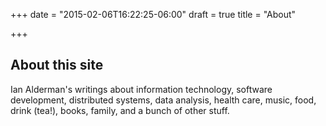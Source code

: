 +++
date = "2015-02-06T16:22:25-06:00"
draft = true
title = "About"

+++

## About this site

Ian Alderman's writings about information technology, software development, distributed systems, data analysis,
health care, music, food, drink (tea!), books, family, and a bunch of other stuff.
